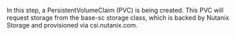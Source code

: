 In this step, a PersistentVolumeClaim (PVC) is being created. This PVC will request storage from the base-sc storage class, which is backed by Nutanix Storage and provisioned via csi.nutanix.com.  
